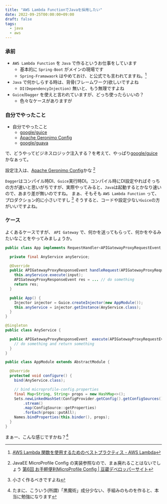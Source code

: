 ```yaml
---
title: "AWS Lambda FunctionでJavaを採用したい"
date: 2022-09-25T00:00:00+09:00
draft: false
tags:
  - java
  - aws
---
```


### 承前

* `AWS Lambda Function` を `Java` で作るというお仕事をしています
    * 基本的に `Spring-Boot` がメインの現場です
    * `Spring-Framawaork` はやめておけ、と公式でも言われてますね。[^1]
* `Java` で何かしらする時は、背骨(フレームワーク)欲しいですよね
    * `DI(DependencyInjection)` 無いと、もう無理ですよね
* `Guice`/`Dagger` を使えと言われていますが、どっち使ったらいいの？
    * 色々なケースがありますが

### 自分でやったこと

* 自分でやったこと
    * [google/guice](https://github.com/google/guice/wiki)
    * [Apache Geronimo Config](https://geronimo.apache.org/microprofile/index.html)
    * [google/guava](https://github.com/google/guava/wiki)

で、どうやってビジネスロジック注入する？を考えて、やっぱり[google/guice](https://github.com/google/guice/wiki)かなぁって。

設定注入は、[Apache Geronimo Config](https://geronimo.apache.org/microprofile/index.html)かな [^2]

`Dagger`はコンパイル時DI、`Guice`実行時DI。コンパイル時にDI設定やればそっちの方が速いと思いがちですが、実際やってみると、`Java`は起動するとかなり速いので、あまり差が無いのですね。 
まぁ、そもそも `AWS Lambda Function` って、プロダクション的に小さいですし [^3]
そうすると、コードや設定少ない`Guice`の方がいいですよね。 

### ケース

よくあるケースですが、 `API Gateway` で、何かを送ってもらって、何かをやるみたいなことをやってみましょうか。

```java
public class App implements RequestHandler<APIGatewayProxyRequestEvent, APIGatewayProxyResponseEvent> {

  private final AnyService anyService;

  @Override
  public APIGatewayProxyResponseEvent handleRequest(APIGatewayProxyRequestEvent input, Context context) {
    this.anyService.execute(input);
    APIGatewayProxyResponseEvent res = ... // do something
    return res;
  }

  public App() {
    Injector injector = Guice.createInjector(new AppModule());
    this.anyService = injector.getInstance(AnyService.class);
  }
}
```

```java
@Singleton
public class AnyService {

  public APIGatewayProxyResponseEvent  execute(APIGatewayProxyRequestEvent input) {
    // do something and return something
  }
}
```

```java
public class AppModule extends AbstractModule {

  @Override
  protected void configure() {
    bind(AnyService.class);

    // bind microprofile-config.properties
    final Map<String, String> props = new HashMap<>();
    Sets.newLinkedHashSet(ConfigProvider.getConfig().getConfigSources())
        .stream()
        .map(ConfigSource::getProperties)
        .forEach(props::putAll);
    Names.bindProperties(this.binder(), props);
  }
}
```

まぁー、こんな感じですかね？[^4]

[^1]: [AWS Lambda 関数を使用するためのベストプラクティス - AWS Lambda](https://docs.aws.amazon.com/ja_jp/lambda/latest/dg/best-practices.html "AWS Lambda 関数を使用するためのベストプラクティス - AWS Lambda")
[^2]: JavaEE MicroProfile Config の実装参照なので、まぁ廃れることはないでしょう [第6回 お手軽便利MicroProfile Config | 豆蔵デベロッパーサイト](https://developer.mamezou-tech.com/msa/mp/cntrn06-mp-config/)
[^3]: 小さく作るべきですよね
[^4]: たまに、こういう(所謂)「黒魔術」成分少ない、手組みのものを作ると、本当に勉強になります